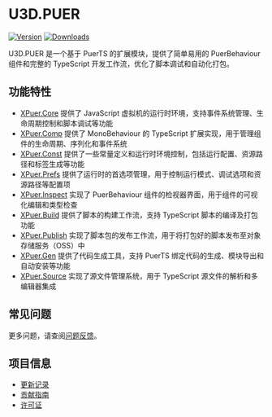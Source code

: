 # U3D.PUER

[![Version](https://img.shields.io/npm/v/org.eframework.u3d.puer)](https://www.npmjs.com/package/org.eframework.u3d.puer)
[![Downloads](https://img.shields.io/npm/dm/org.eframework.u3d.puer)](https://www.npmjs.com/package/org.eframework.u3d.puer)

U3D.PUER 是一个基于 PuerTS 的扩展模块，提供了简单易用的 PuerBehaviour 组件和完整的 TypeScript 开发工作流，优化了脚本调试和自动化打包。

## 功能特性

- [XPuer.Core](Documentation~/XPuer.Core.md) 提供了 JavaScript 虚拟机的运行时环境，支持事件系统管理、生命周期控制和脚本调试等功能
- [XPuer.Comp](Documentation~/XPuer.Comp.md) 提供了 MonoBehaviour 的 TypeScript 扩展实现，用于管理组件的生命周期、序列化和事件系统
- [XPuer.Const](Documentation~/XPuer.Const.md) 提供了一些常量定义和运行时环境控制，包括运行配置、资源路径和标签生成等功能
- [XPuer.Prefs](Documentation~/XPuer.Prefs.md) 提供了运行时的首选项管理，用于控制运行模式、调试选项和资源路径等配置项
- [XPuer.Inspect](Documentation~/XPuer.Inspect.md) 实现了 PuerBehaviour 组件的检视器界面，用于组件的可视化编辑和类型检查
- [XPuer.Build](Documentation~/XPuer.Build.md) 提供了脚本的构建工作流，支持 TypeScript 脚本的编译及打包功能
- [XPuer.Publish](Documentation~/XPuer.Publish.md) 实现了脚本包的发布工作流，用于将打包好的脚本发布至对象存储服务（OSS）中
- [XPuer.Gen](Documentation~/XPuer.Gen.md) 提供了代码生成工具，支持 PuerTS 绑定代码的生成、模块导出和自动安装等功能
- [XPuer.Source](Documentation~/XPuer.Source.md) 实现了源文件管理系统，用于 TypeScript 源文件的解析和多编辑器集成

## 常见问题

更多问题，请查阅[问题反馈](CONTRIBUTING.md#问题反馈)。

## 项目信息

- [更新记录](CHANGELOG.md)
- [贡献指南](CONTRIBUTING.md)
- [许可证](LICENSE.md) 
